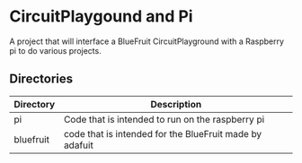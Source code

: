 # CircuitPlaygound and Pi
A project that will interface a BlueFruit CircuitPlayground with a Raspberry pi to do various projects. 
## Directories
Directory | Description
--------- | -----------
pi        | Code that is intended to run on the raspberry pi
bluefruit | code that is intended for the BlueFruit made by adafuit
